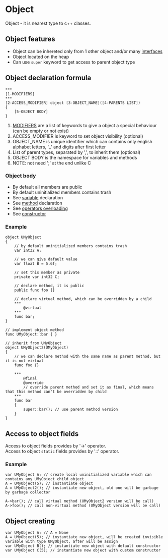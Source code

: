 # Object

Object - it is nearest type to c++ classes. 



## Object features

- Object can be inhereted only from 1 other object and/or many [interfaces](04-Interface.md)
- Object located on the heap
- Can use `super` keyword to get access to parent object type



## Object declaration formula

```
***
[1-MODIFIERS]
***
[2-ACCESS_MODIFIER] object [3-OBJECT_NAME]([4-PARENTS LIST])
{
	[5-OBJECT BODY]
}
```
1. [MODIFIERS](09-ClassModifiers.md) are a list of keywords to give a object a special behaviour (can be empty or not exist)
2. ACCESS_MODIFIER is keyword to set object visibility (optional)
3. OBJECT_NAME is unique identifier which can contains only english alphabet letters, '_' and digits after first letter
4. List of parent types, separated by ',', to inherit them (optional)
5. OBJECT BODY is the namespace for variables and methods
6. NOTE: not need ';' at the end unlike C

### Object body

- By default all members are public
- By default uninitialized members contains trash
- See [variable](../4-Variables/01-DeclareVariable.md) declaration
- See [method](../3-Functions/01-FunctionDeclaration.md) declaration
- See [operators overloading](07-OperatorsOverloading.md)
- See [constructor](10-Constructor.md)

### Example

```
object UMyObject
{
	// by default uninitialized members contains trash
	var int32 A;

	// we can give dafault value        
	var float B = 5.6f; 

	// set this member as private
	private var int32 C; 

	// declare method, it is public
	public func foo {}

	// declare virtual method, which can be overridden by a child
	***
		@virtual 
	***
	func bar;
}

// implement object method 
func UMyObject::bar { }

// inherit from UMyObject
object UMyObject2(UMyObject)
{
	// we can declare method with the same name as parent method, but it is not virtual
	func foo {} 

	***
		@final
		@override 
		// override parent method and set it as final, which means that this method can't be overridden by child
	***
	func bar
	{
		super::bar(); // use parent method version
	} 
}
```



## Access to object fields

Access to object fields provides by '->' operator. \
Access to object `static` fields provides by '::' operator.

### Example

```
var UMyObject A; // create local uninitialized variable which can contains any UMyObject child object
A = UMyObject(5); // instantiate object
A = UMyObject2(); // instantiate new object, old one will be garbage by garbage collector

A->bar(); // call virtual method (UMyObject2 version will be call)
A->foo(); // call non-virtual method (UMyObject version will be call)
```



## Object creating

```
var UMyObject A; // A = None
A = UMyObject(5); // instantiate new object, will be created invisible variable with type UMyObject, after will be assign
var UMyObject B(); // instantiate new object with default constructor
var UMyObject C(5); // instantiate new object with custom constructor
```
